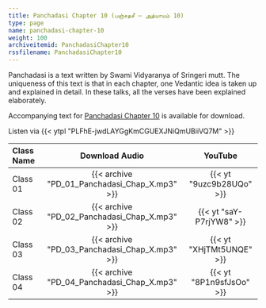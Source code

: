 ```yaml
---
title: Panchadasi Chapter 10 (பஞ்சதசீ – அத்யாயம் 10)
type: page
name: panchadasi-chapter-10
weight: 100
archiveitemid: PanchadasiChapter10
rssfilename: PanchadasiChapter10
---
```


Panchadasi is a text written by Swami Vidyaranya of Sringeri mutt. The uniqueness of this text is that in each chapter, one Vedantic idea is taken up and explained in detail. In these talks, all the verses have been explained elaborately.

Accompanying text for [Panchadasi Chapter 10](https://archive.org/download/Panchadasi/Panchadasi_Chapter_10.pdf) is available for download.

Listen via {{< ytpl "PLFhE-jwdLAYGgKmCGUEXJNiQmUBiiVQ7M" >}}

Class Name | Download Audio | YouTube
:---|:---:|:---:
Class 01 | {{< archive "PD_01_Panchadasi_Chap_X.mp3" >}} | {{< yt "9uzc9b28UQo" >}}
Class 02 | {{< archive "PD_02_Panchadasi_Chap_X.mp3" >}} | {{< yt "saY-P7rjYW8" >}}
Class 03 | {{< archive "PD_03_Panchadasi_Chap_X.mp3" >}} | {{< yt "XHjTMt5UNQE" >}}
Class 04 | {{< archive "PD_04_Panchadasi_Chap_X.mp3" >}} | {{< yt "8P1n9sfJsOo" >}}